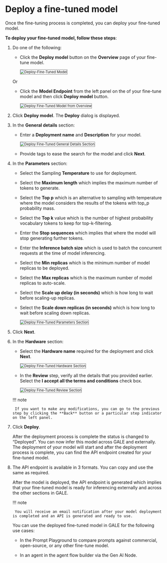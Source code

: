 # Deploy a fine-tuned model

Once the fine-tuning process is completed, you can deploy your fine-tuned model.

**To deploy your fine-tuned model, follow these steps**:


1. Do one of the following:

    * Click the **Deploy model** button on the **Overview** page of your fine-tune model.

        <img src="../images/deploy-fine-tuned-model.png" alt="Deploy-Fine-Tuned Model" title="Deploy-Fine-Tuned Model" style="border: 1px solid gray; zoom:80%;">

    Or

    * Click the **Model Endpoint** from the left panel on the of your fine-tune model and then click **Deploy model** button.

        <img src="../images/deploy-fine-tuned-model-from-overview.png" alt="Deploy Fine-Tuned Model from Overview" title="Deploy Fine-Tuned Model from Overview" style="border: 1px solid gray; zoom:80%;">

1. Click **Deploy model**. The **Deploy** dialog is displayed.
1. In the **General details** section:

    * Enter a **Deployment name** and **Description** for your model.

        <img src="../images/deploy-fine-tuned-general-details-section.png" alt="Deploy Fine-Tuned General Details Section" title="Deploy Fine-Tuned General Details Section" style="border: 1px solid gray; zoom:80%;">

    * Provide tags to ease the search for the model and click **Next**.

1. In the **Parameters** section:

    * Select the Sampling **Temperature** to use for deployment.


    * Select the **Maximum length** which implies the maximum number of tokens to generate.


    * Select the **Top p** which is an alternative to sampling with temperature where the model considers the results of the tokens with top_p probability mass.


    * Select the **Top k** value which is the number of highest probability vocabulary tokens to keep for top-k-filtering.


    * Enter the **Stop sequences** which implies that where the model will stop generating further tokens.


    * Enter the **Inference batch size** which is used to batch the concurrent requests at the time of model inferencing.


    * Select the **Min replicas** which is the minimum number of model replicas to be deployed.


    * Select the **Max replicas** which is the maximum number of model replicas to auto-scale.


    * Select the **Scale up delay (in seconds)** which is how long to wait before scaling-up replicas.


    * Select the **Scale down replicas (in seconds)** which is how long to wait before scaling down replicas.

        <img src="../images/deploy-fine-tuned-parameters-section.png" alt="Deploy Fine-Tuned Parameters Section" title="Deploy Fine-Tuned Parameters Section" style="border: 1px solid gray; zoom:80%;">


1. Click **Next**.
2. In the **Hardware** section:
    * Select the **Hardware name** required for the deployment and click **Next**.

        <img src="../images/deploy-fine-tuned-hardware-section.png" alt="Deploy Fine-Tuned Hardware Section" title="Deploy Fine-Tuned Hardware Section" style="border: 1px solid gray; zoom:80%;">

    * In the **Review** step, verify all the details that you provided earlier. Select the **I accept all the terms and conditions** check box.

        <img src="../images/deploy-fine-tuned-review-section.png" alt="Deploy Fine-Tuned Review Section" title="Deploy Fine-Tuned Review Section" style="border: 1px solid gray; zoom:80%;">

    !!! note

        If you want to make any modifications, you can go to the previous step by clicking the **Back** button or a particular step indicator on the left panel.


1. Click **Deploy**.

    After the deployment process is complete the status is changed to “Deployed”. You can now infer this model across GALE and externally. The deployment of your model will start and after the deployment process is complete, you can find the API endpoint created for your fine-tuned model.


1. The API endpoint is available in 3 formats. You can copy and use the same as required.

    After the model is deployed, the API endpoint is generated which implies that your fine-tuned model is ready for inferencing externally and across the other sections in GALE.

    !!! note

        You will receive an email notification after your model deployment is completed and an API is generated and ready to use.
    
    You can use the deployed fine-tuned model in GALE for the following use cases:


    * In the Prompt Playground to compare prompts against commercial, open-source, or any other fine-tune model.


    * In an agent in the agent flow builder via the Gen AI Node.
